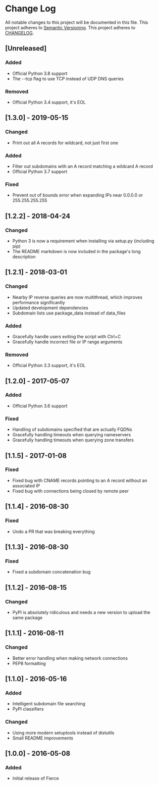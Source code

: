 # Change Log
All notable changes to this project will be documented in this file.
This project adheres to [Semantic Versioning](http://semver.org/).
This project adheres to [CHANGELOG](http://keepachangelog.com/).

## [Unreleased]
### Added
- Official Python 3.8 support
- The --tcp flag to use TCP instead of UDP DNS queries

### Removed
- Official Python 3.4 support, it's EOL

## [1.3.0] - 2019-05-15
### Changed
- Print out all A records for wildcard, not just first one

### Added
- Filter out subdomains with an A record matching a wildcard A record
- Official Python 3.7 support

### Fixed
- Prevent out of bounds error when expanding IPs near 0.0.0.0 or
  255.255.255.255

## [1.2.2] - 2018-04-24
### Changed
- Python 3 is now a requirement when installing via setup.py (including pip)
- The README markdown is now included in the package's long description

## [1.2.1] - 2018-03-01
### Changed
- Nearby IP reverse queries are now multithread, which improves performance significantly
- Updated development dependencies
- Subdomain lists use package_data instead of data_files

### Added
- Gracefully handle users exiting the script with Ctrl+C
- Gracefully handle incorrect file or IP range arguments

### Removed
- Official Python 3.3 support, it's EOL

## [1.2.0] - 2017-05-07
### Added
- Official Python 3.6 support

### Fixed
- Handling of subdomains specified that are actually FQDNs
- Gracefully handling timeouts when querying nameservers
- Gracefully handling timeouts when querying zone transfers

## [1.1.5] - 2017-01-08
### Fixed
- Fixed bug with CNAME records pointing to an A record without an associated IP
- Fixed bug with connections being closed by remote peer

## [1.1.4] - 2016-08-30
### Fixed
- Undo a PR that was breaking everything

## [1.1.3] - 2016-08-30
### Fixed
- Fixed a subdomain concatenation bug

## [1.1.2] - 2016-08-15
### Changed
- PyPI is absolutely ridiculous and needs a new version to upload the same package

## [1.1.1] - 2016-08-11
### Changed
- Better error handling when making network connections
- PEP8 formatting

## [1.1.0] - 2016-05-16
### Added
- Intelligent subdomain file searching
- PyPI classifiers

### Changed
- Using more modern setuptools instead of distutils
- Small README improvements

## [1.0.0] - 2016-05-08
### Added
- Initial release of Fierce

